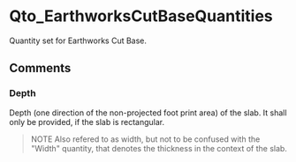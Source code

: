 # Qto_EarthworksCutBaseQuantities

Quantity set for Earthworks Cut Base.

## Comments

### Depth

Depth (one direction of the non-projected foot print area) of the slab. It shall only be provided, if the slab is rectangular.
> NOTE  Also refered to as width, but not to be confused with the "Width" quantity, that denotes the thickness in the context of the slab.

